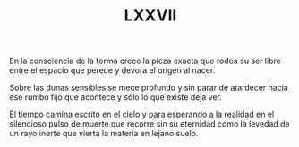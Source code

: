 ﻿---
title: LXXVII
categories:
- 111 sonetos
---

En la consciencia de la forma crece 
la pieza exacta que rodea su ser 
libre entre el espacio que perece 
y devora el origen al nacer. 

Sobre las dunas sensibles se mece 
profundo y sin parar de atardecer 
hacia ese rumbo fijo que acontece 
y sólo lo que existe deja ver. 

El tiempo camina escrito en el cielo 
y para esperando a la realidad 
en el silencioso pulso de muerte 
que recorre sin su eternidad
como la levedad de un rayo inerte 
que vierta la materia en lejano suelo.
